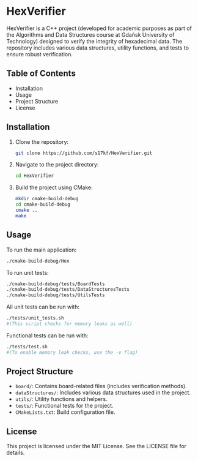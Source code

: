 # HexVerifier

HexVerifier is a C++ project (developed for academic purposes as part of the Algorithms and Data Structures course at Gdańsk University of Technology) designed to verify the integrity of hexadecimal data. The repository includes various data structures, utility functions, and tests to ensure robust verification.

## Table of Contents
- Installation
- Usage
- Project Structure
- License

## Installation

1. Clone the repository:
   ```sh
   git clone https://github.com/s17kf/HexVerifier.git
   ```

2. Navigate to the project directory:
    ```sh
    cd HexVerifier
    ```

3. Build the project using CMake:
    ```sh
    mkdir cmake-build-debug
    cd cmake-build-debug
    cmake ..
    make
    ```

## Usage

To run the main application:
  ```sh
  ./cmake-build-debug/Hex
  ```

To run unit tests:
  ```sh
  ./cmake-build-debug/tests/BoardTests
  ./cmake-build-debug/tests/DataStructuresTests
  ./cmake-build-debug/tests/UtilsTests
  ```

All unit tests can be run with:
  ```sh
  ./tests/unit_tests.sh
  #(This script checks for memory leaks as well)
  ```

Functional tests can be run with:
  ```sh
  ./tests/test.sh
  #(To enable memory leak checks, use the -v flag)
  ```

## Project Structure

- `board/`: Contains board-related files (includes verification methods).
- `dataStructures/`: Includes various data structures used in the project.
- `utils/`: Utility functions and helpers.
- `tests/`: Functional tests for the project.
- `CMakeLists.txt`: Build configuration file.

## License

This project is licensed under the MIT License. See the LICENSE file for details.
